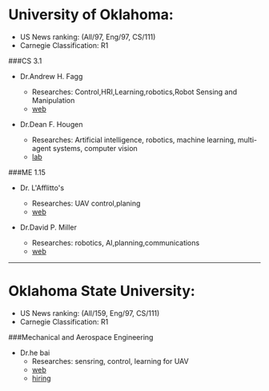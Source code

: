 # University of Oklahoma:
- US News ranking: (All/97, Eng/97, CS/111)
- Carnegie Classification: R1

###CS 3.1
- Dr.Andrew H. Fagg
    - Researches: Control,HRI,Learning,robotics,Robot Sensing and Manipulation
    - [web](https://www.cs.ou.edu/~fagg/)

- Dr.Dean F. Hougen
    - Researches: Artificial intelligence, robotics, machine learning, multi-agent systems, computer vision
    - [lab](http://www.cs.ou.edu/~hougen/) 

###ME 1.15
- Dr. L'Afflitto's 
    - Researches: UAV control,planing
    - [web](http://lafflitto.com/publications.html)

- Dr.David P. Miller
    - Researches: robotics, AI,planning,communications
    - [web](http://davidpmiller.oucreate.com/)

---

# Oklahoma State University:
- US News ranking: (All/159, Eng/97, CS/111)
- Carnegie Classification: R1

###Mechanical and Aerospace Engineering
- Dr.he bai
    + Researches: sensring, control, learning for UAV
    - [web](https://sites.google.com/view/osu-coral/home/publications?authuser=0)
    - [hiring](https://sites.google.com/view/osu-coral/home/positions-available?authuser=0)